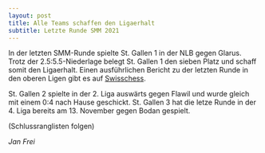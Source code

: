 ```yaml
---
layout: post
title: Alle Teams schaffen den Ligaerhalt
subtitle: Letzte Runde SMM 2021
---
```


In der letzten SMM-Runde spielte St. Gallen 1 in der NLB gegen Glarus. Trotz der 2.5:5.5-Niederlage belegt St. Gallen 1 den sieben Platz und schaff somit den Ligaerhalt. Einen ausführlichen Bericht zu der letzten Runde in den oberen Ligen gibt es auf [Swisschess](https://www.swisschess.ch/smm.html).

St. Gallen 2 spielte in der 2. Liga auswärts gegen Flawil und wurde gleich mit einem 0:4 nach Hause geschickt. St. Gallen 3 hat die letze Runde in der 4. Liga bereits am 13. November gegen Bodan gespielt.

(Schlussranglisten folgen)

_Jan Frei_
